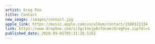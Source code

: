 ```yaml
---
artist: Greg Fox
title: Contact
new_image: /images/contact.jpg
apple_link: https://music.apple.com/us/album/contact/1500321334
link: https://www.dropbox.com/s/3gc14ejp8vfdcme/GregFox.zip?dl=1
published_date: 2020-09-05T05:31:28.516Z
---
```

